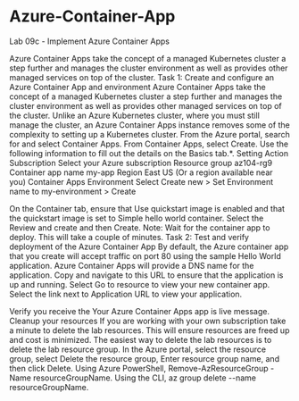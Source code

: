 # Azure-Container-App
Lab 09c - Implement Azure Container Apps

Azure Container Apps take the concept of a managed Kubernetes cluster a step further and manages the cluster environment as well as provides other managed services on top of the cluster.
Task 1: Create and configure an Azure Container App and environment
Azure Container Apps take the concept of a managed Kubernetes cluster a step further and manages the cluster environment as well as provides other managed services on top of the cluster. Unlike an Azure Kubernetes cluster, where you must still manage the cluster, an Azure Container Apps instance removes some of the complexity to setting up a Kubernetes cluster.
From the Azure portal, search for and select Container Apps.
From Container Apps, select Create.
Use the following information to fill out the details on the Basics tab.*.
Setting
Action
Subscription
Select your Azure subscription
Resource group
az104-rg9
Container app name
my-app
Region
East US (Or a region available near you)
Container Apps Environment
Select Create new > Set Environment name to my-environment > Create

On the Container tab, ensure that Use quickstart image is enabled and that the quickstart image is set to Simple hello world container.
Select the Review and create and then Create.
Note: Wait for the container app to deploy. This will take a couple of minutes.
Task 2: Test and verify deployment of the Azure Container App
By default, the Azure container app that you create will accept traffic on port 80 using the sample Hello World application. Azure Container Apps will provide a DNS name for the application. Copy and navigate to this URL to ensure that the application is up and running.
Select Go to resource to view your new container app.
Select the link next to Application URL to view your application.

Verify you receive the Your Azure Container Apps app is live message.
Cleanup your resources
If you are working with your own subscription take a minute to delete the lab resources. This will ensure resources are freed up and cost is minimized. The easiest way to delete the lab resources is to delete the lab resource group.
In the Azure portal, select the resource group, select Delete the resource group, Enter resource group name, and then click Delete.
Using Azure PowerShell, Remove-AzResourceGroup -Name resourceGroupName.
Using the CLI, az group delete --name resourceGroupName.
